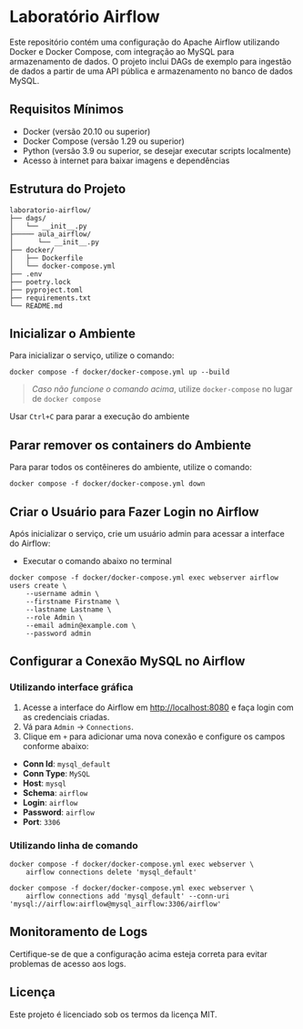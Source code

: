 # Laboratório Airflow

Este repositório contém uma configuração do Apache Airflow utilizando Docker e Docker Compose, com integração ao MySQL para armazenamento de dados. O projeto inclui DAGs de exemplo para ingestão de dados a partir de uma API pública e armazenamento no banco de dados MySQL.

## Requisitos Mínimos

- Docker (versão 20.10 ou superior)
- Docker Compose (versão 1.29 ou superior)
- Python (versão 3.9 ou superior, se desejar executar scripts localmente)
- Acesso à internet para baixar imagens e dependências

## Estrutura do Projeto

```
laboratorio-airflow/
├── dags/
│   └── __init__.py
├───── aula_airflow/
│      └── __init__.py
├── docker/
│   ├── Dockerfile
│   └── docker-compose.yml
├── .env
├── poetry.lock
├── pyproject.toml
├── requirements.txt
└── README.md
```

## Inicializar o Ambiente

Para inicializar o serviço, utilize o comando:

```shell
docker compose -f docker/docker-compose.yml up --build
```

> *Caso não funcione o comando acima*, utilize `docker-compose` no lugar de `docker compose`

Usar `Ctrl+C` para parar a execução do ambiente

## Parar remover os containers do Ambiente

Para parar todos os contêineres do ambiente, utilize o comando:
```shell
docker compose -f docker/docker-compose.yml down
```

## Criar o Usuário para Fazer Login no Airflow

Após inicializar o serviço, crie um usuário admin para acessar a interface do Airflow:

- Executar o comando abaixo no terminal

```shell
docker compose -f docker/docker-compose.yml exec webserver airflow users create \
    --username admin \
    --firstname Firstname \
    --lastname Lastname \
    --role Admin \
    --email admin@example.com \
    --password admin
```

## Configurar a Conexão MySQL no Airflow

### Utilizando interface gráfica

1. Acesse a interface do Airflow em [http://localhost:8080](http://localhost:8080) e faça login com as credenciais criadas.
2. Vá para `Admin` -> `Connections`.
3. Clique em `+` para adicionar uma nova conexão e configure os campos conforme abaixo:

- **Conn Id**: `mysql_default`
- **Conn Type**: `MySQL`
- **Host**: `mysql`
- **Schema**: `airflow`
- **Login**: `airflow`
- **Password**: `airflow`
- **Port**: `3306`

### Utilizando linha de comando

```shell
docker compose -f docker/docker-compose.yml exec webserver \
    airflow connections delete 'mysql_default'

docker compose -f docker/docker-compose.yml exec webserver \
    airflow connections add 'mysql_default' --conn-uri 'mysql://airflow:airflow@mysql_airflow:3306/airflow'
```

## Monitoramento de Logs

Certifique-se de que a configuração acima esteja correta para evitar problemas de acesso aos logs.

## Licença

Este projeto é licenciado sob os termos da licença MIT.
